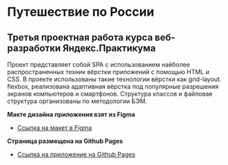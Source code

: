 # Путешествие по России

## Третья проектная работа курса веб-разработки Яндекс.Практикума

Проект представляет собой SPA с использованием найболее распространенных техник вёрстки приложений с помощью HTML и CSS.
В проекте использованы такие технологии вёрстки как grid-layout. flexbox, реализована адаптивная вёрстка под популярные разрешения экранов компьютеров и смартфонов.
Структура классов и файловая структура организованы по методологии БЭМ.

**Макте дизайна приложения взят из Figma**

- [Ссылка на макет в Figma](https://www.figma.com/file/OyRWEjU6wBwRe1hapzQoLx/Sprint-3%3A-Russia-%2F-desktop-%2B-mobile?node-id=28503%3A0)

**Страница размещена на Github Pages**

- [Ссылка на приложение на Github Pages]()
